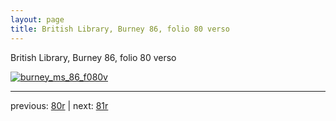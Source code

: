 ```yaml
---
layout: page
title: British Library, Burney 86, folio 80 verso
---
```


British Library, Burney 86, folio 80 verso

[![burney_ms_86_f080v](http://www.homermultitext.org/iipsrv?IIIF=/project/homer/pyramidal/deepzoom/bl/burney86imgs/v1/burney_ms_86_f080v.tif/full/800,/0/default.jpg)](http://www.homermultitext.org/ict2/?urn=urn:cite2:bl:burney86imgs.v1:burney_ms_86_f080v) 

---

previous:  [80r](../80r/) | next: [81r](../81r/)